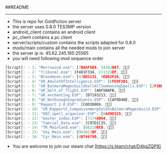 ##README
***
* This is repo for Goldfiction server
* the server uses 0.8.0 TES3MP version
* android_client contains an android client
* pc_client contains a pc client
* server/scripts/custom contains the scripts adapted for 0.8.0
* mods/main contains all the needed mods to join server
* the server ip is: 45.62.245.165:25565
* you will need following mod sequence order
```js
[Script]: - 1: "Morrowind.esm": [7B6AF5B9, 34282D67, ]
[Script]: - 2: "Tribunal.esm": [F481F334, 211329EF, ]
[Script]: - 3: "Bloodmoon.esm": [43DD2132, 9EB62F26, ]
[Script]: - 4: "GR_AmuletOfIntelligence.ESP": [6FE9F301, ]
[Script]: - 5: "GR_BalmoraMagesGuildSellAllSummoningSpells.ESP": [2F3BDE9F, ]
[Script]: - 6: "GR_belt_of_flight.ESP": [A8F5BAFB, ]
[Script]: - 7: "GR_enchanting.ESP": [D7193213, ]
[Script]: - 8: "GR_NotEnoughIngredients.ESP": [CAF9D40E, ]
[Script]: - 9: "Rapport 2.0.ESP": [C6D3D0E6, ]
[Script]: - 10: "GR_Rapport2_CompanionWarpSoldInBalmoraMagesGuild.ESP": [5C483157, ]
[Script]: - 11: "EBJ_spell_organizer.ESP": [6A49E525, ]
[Script]: - 12: "master_index.ESP": [7174AD64, ]
[Script]: - 13: "Tamriel_Data.esm": [C97D1C25, ]
[Script]: - 14: "TR_Mainland.esm": [66218BCD, ]
[Script]: - 15: "Sky_Main.esm": [963021BF, ]
[Script]: - 16: "Cyr_Main.esm": [4B746790, ]
```
* You are welcome to join our steam chat [https://s.team/chat/D4kgZQP9]